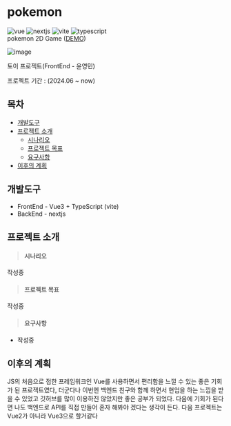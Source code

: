 # pokemon
![vue](https://img.shields.io/badge/Vue3-4FC08D)
![nextjs](https://img.shields.io/badge/nextjs-646CFF)
![vite](https://img.shields.io/badge/vite-4FC08D)
![typescript](https://img.shields.io/badge/typescript-339933)
<br />
pokemon 2D Game ([DEMO]())

![image]()

토이 프로젝트(FrontEnd - 윤영민)

프로젝트 기간 : (2024.06 ~ now)


## 목차
* <a href="#개발도구">개발도구</a>
* <a href="#프로젝트-소개">프로젝트 소개</a>
  * <a href="#시나리오">시나리오</a>
  * <a href="#프로젝트-목표">프로젝트 목표</a>
  * <a href="#요구사항">요구사항</a>
* <a href="#이후의-계획">이후의 계획</a>


## 개발도구
* FrontEnd - Vue3 + TypeScript (vite)
* BackEnd - nextjs

## 프로젝트 소개
> #### 시나리오

작성중

> #### 프로젝트 목표

작성중

> #### 요구사항
* 작성중



## 이후의 계획
JS의 처음으로 접한 프레임워크인 Vue를 사용하면서 편리함을 느낄 수 있는 좋은 기회가 된 프로젝트였다, 더군다나 이번엔 백엔드 친구와 함께 하면서
현업을 하는 느낌을 받을 수 있었고 깃허브를 많이 이용하진 않았지만 좋은 공부가 되었다. 다음에 기회가 된다면 나도 백엔드로 API를 직접 만들어 혼자
해봐야 겠다는 생각이 든다. 다음 프로젝트는 Vue2가 아니라 Vue3으로 할거같다

